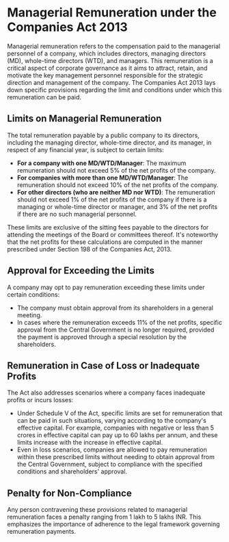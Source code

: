 # Managerial Remuneration under the Companies Act 2013

Managerial remuneration refers to the compensation paid to the managerial personnel of a company, which includes directors, managing directors (MD), whole-time directors (WTD), and managers. This remuneration is a critical aspect of corporate governance as it aims to attract, retain, and motivate the key management personnel responsible for the strategic direction and management of the company. The Companies Act 2013 lays down specific provisions regarding the limit and conditions under which this remuneration can be paid.

## Limits on Managerial Remuneration

The total remuneration payable by a public company to its directors, including the managing director, whole-time director, and its manager, in respect of any financial year, is subject to certain limits:

- **For a company with one MD/WTD/Manager**: The maximum remuneration should not exceed 5% of the net profits of the company.
- **For companies with more than one MD/WTD/Manager**: The remuneration should not exceed 10% of the net profits of the company.
- **For other directors (who are neither MD nor WTD)**: The remuneration should not exceed 1% of the net profits of the company if there is a managing or whole-time director or manager, and 3% of the net profits if there are no such managerial personnel.

These limits are exclusive of the sitting fees payable to the directors for attending the meetings of the Board or committees thereof. It's noteworthy that the net profits for these calculations are computed in the manner prescribed under Section 198 of the Companies Act, 2013.

## Approval for Exceeding the Limits

A company may opt to pay remuneration exceeding these limits under certain conditions:
- The company must obtain approval from its shareholders in a general meeting.
- In cases where the remuneration exceeds 11% of the net profits, specific approval from the Central Government is no longer required, provided the payment is approved through a special resolution by the shareholders.

## Remuneration in Case of Loss or Inadequate Profits

The Act also addresses scenarios where a company faces inadequate profits or incurs losses:
- Under Schedule V of the Act, specific limits are set for remuneration that can be paid in such situations, varying according to the company's effective capital. For example, companies with negative or less than 5 crores in effective capital can pay up to 60 lakhs per annum, and these limits increase with the increase in effective capital.
- Even in loss scenarios, companies are allowed to pay remuneration within these prescribed limits without needing to obtain approval from the Central Government, subject to compliance with the specified conditions and shareholders' approval.

## Penalty for Non-Compliance

Any person contravening these provisions related to managerial remuneration faces a penalty ranging from 1 lakh to 5 lakhs INR. This emphasizes the importance of adherence to the legal framework governing remuneration payments.

